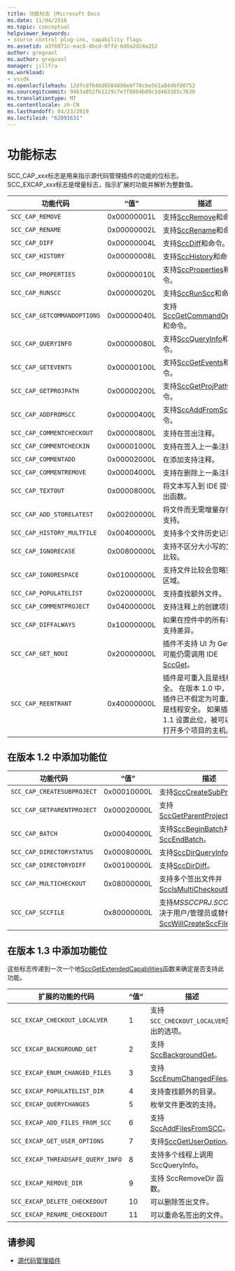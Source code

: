 ```yaml
---
title: 功能标志 |Microsoft Docs
ms.date: 11/04/2016
ms.topic: conceptual
helpviewer_keywords:
- source control plug-ins, capability flags
ms.assetid: a3f6071c-eac8-4bcd-8ffd-8d0a2d24a252
author: gregvanl
ms.author: gregvanl
manager: jillfra
ms.workload:
- vssdk
ms.openlocfilehash: 12dfcdf646d6584890e8f78cbe561a84d6f00752
ms.sourcegitcommit: 94b3a052fb1229c7e7f8804b09c1d403385c7630
ms.translationtype: MT
ms.contentlocale: zh-CN
ms.lasthandoff: 04/23/2019
ms.locfileid: "62891631"
---
```

# <a name="capability-flags"></a>功能标志
SCC_CAP_*xxx*标志是用来指示源代码管理插件的功能的位标志。 SCC_EXCAP_*xxx*标志是增量标志，指示扩展的功能并解析为整数值。

|功能代码|“值”|描述|
|---------------------|-----------|-----------------|
|`SCC_CAP_REMOVE`|0x00000001L|支持[SccRemove](../extensibility/sccremove-function.md)和命令。|
|`SCC_CAP_RENAME`|0x00000002L|支持[SccRename](../extensibility/sccrename-function.md)和命令。|
|`SCC_CAP_DIFF`|0x00000004L|支持[SccDiff](../extensibility/sccdiff-function.md)和命令。|
|`SCC_CAP_HISTORY`|0x00000008L|支持[SccHistory](../extensibility/scchistory-function.md)和命令。|
|`SCC_CAP_PROPERTIES`|0x00000010L|支持[SccProperties](../extensibility/sccproperties-function.md)和命令。|
|`SCC_CAP_RUNSCC`|0x00000020L|支持[SccRunScc](../extensibility/sccrunscc-function.md)和命令。|
|`SCC_CAP_GETCOMMANDOPTIONS`|0x00000040L|支持[SccGetCommandOptions](../extensibility/sccgetcommandoptions-function.md)和命令。|
|`SCC_CAP_QUERYINFO`|0x00000080L|支持[SccQueryInfo](../extensibility/sccqueryinfo-function.md)和命令。|
|`SCC_CAP_GETEVENTS`|0x00000100L|支持[SccGetEvents](../extensibility/sccgetevents-function.md)和命令。|
|`SCC_CAP_GETPROJPATH`|0x00000200L|支持[SccGetProjPath](../extensibility/sccgetprojpath-function.md)和命令。|
|`SCC_CAP_ADDFROMSCC`|0x00000400L|支持[SccAddFromScc](../extensibility/sccaddfromscc-function.md)和命令。|
|`SCC_CAP_COMMENTCHECKOUT`|0x00000800L|支持在签出注释。|
|`SCC_CAP_COMMENTCHECKIN`|0x00001000L|支持在签入上一条注释。|
|`SCC_CAP_COMMENTADD`|0x00002000L|在添加支持注释。|
|`SCC_CAP_COMMENTREMOVE`|0x00004000L|支持在删除上一条注释。|
|`SCC_CAP_TEXTOUT`|0x00008000L|将文本写入到 IDE 提供输出函数。|
|`SCC_CAP_ADD_STORELATEST`|0x00200000L|将文件而无需增量存储的支持。|
|`SCC_CAP_HISTORY_MULTFILE`|0x00400000L|支持多个文件历史记录。|
|`SCC_CAP_IGNORECASE`|0x00800000L|支持不区分大小写的文件比较。|
|`SCC_CAP_IGNORESPACE`|0x01000000L|支持文件比较会忽略空白区域。|
|`SCC_CAP_POPULATELIST`|0x02000000L|支持查找额外文件。|
|`SCC_CAP_COMMENTPROJECT`|0x04000000L|支持注释上的创建项目。|
|`SCC_CAP_DIFFALWAYS`|0x10000000L|如果在控件中的所有状态支持差异。|
|`SCC_CAP_GET_NOUI`|0x20000000L|插件不支持 UI 为 Get，但可能仍需调用 IDE [SccGet](../extensibility/sccget-function.md)。|
|`SCC_CAP_REENTRANT`|0x40000000L|插件是可重入且是线程安全。 在版本 1.0 中，任何插件已不假定为可重入且是线程安全。 如果插件的 1.1 设置此位，被可以同时打开多个项目的主机。|

## <a name="capability-bits-added-in-version-12"></a>在版本 1.2 中添加功能位

|功能代码|“值”|描述|
|---------------------|-----------|-----------------|
|`SCC_CAP_CREATESUBPROJECT`|0x00010000L|支持[SccCreateSubProject](../extensibility/scccreatesubproject-function.md)。|
|`SCC_CAP_GETPARENTPROJECT`|0x00020000L|支持[SccGetParentProjectPath](../extensibility/sccgetparentprojectpath-function.md)。|
|`SCC_CAP_BATCH`|0x00040000L|支持[SccBeginBatch](../extensibility/sccbeginbatch-function.md)并[SccEndBatch](../extensibility/sccendbatch-function.md)。|
|`SCC_CAP_DIRECTORYSTATUS`|0x00080000L|支持[SccDirQueryInfo](../extensibility/sccdirqueryinfo-function.md)。|
|`SCC_CAP_DIRECTORYDIFF`|0x00100000L|支持[SccDirDiff](../extensibility/sccdirdiff-function.md)。|
|`SCC_CAP_MULTICHECKOUT`|0x08000000L|支持多个签出文件并[SccIsMultiCheckoutEnabled](../extensibility/sccismulticheckoutenabled-function.md)。|
|`SCC_CAP_SCCFILE`|0x80000000L|支持*MSSCCPRJ.SCC*文件 （取决于用户/管理员或替代） 和[SccWillCreateSccFile](../extensibility/sccwillcreatesccfile-function.md)。|

## <a name="capability-bits-added-in-version-13"></a>在版本 1.3 中添加功能位
 这些标志传递到一次一个地[SccGetExtendedCapabilities](../extensibility/sccgetextendedcapabilities-function.md)函数来确定是否支持此功能。

|扩展的功能的代码|“值”|描述|
|------------------------------|-----------|-----------------|
|`SCC_EXCAP_CHECKOUT_LOCALVER`|1|支持`SCC_CHECKOUT_LOCALVER`签出的选项。|
|`SCC_EXCAP_BACKGROUND_GET`|2|支持[SccBackgroundGet](../extensibility/sccbackgroundget-function.md)。|
|`SCC_EXCAP_ENUM_CHANGED_FILES`|3|支持[SccEnumChangedFiles](../extensibility/sccenumchangedfiles-function.md)。|
|`SCC_EXCAP_POPULATELIST_DIR`|4|支持查找额外的目录。|
|`SCC_EXCAP_QUERYCHANGES`|5|枚举文件更改的支持。|
|`SCC_EXCAP_ADD_FILES_FROM_SCC`|6|支持[SccAddFilesFromSCC](../extensibility/sccaddfilesfromscc-function.md)。|
|`SCC_EXCAP_GET_USER_OPTIONS`|7|支持[SccGetUserOption](../extensibility/sccgetuseroption-function.md)。|
|`SCC_EXCAP_THREADSAFE_QUERY_INFO`|8|支持多个线程上调用 SccQueryInfo。|
|`SCC_EXCAP_REMOVE_DIR`|9|支持 SccRemoveDir 函数。|
|`SCC_EXCAP_DELETE_CHECKEDOUT`|10|可以删除签出文件。|
|`SCC_EXCAP_RENAME_CHECKEDOUT`|11|可以重命名签出的文件。|

## <a name="see-also"></a>请参阅
- [源代码管理插件](../extensibility/source-control-plug-ins.md)